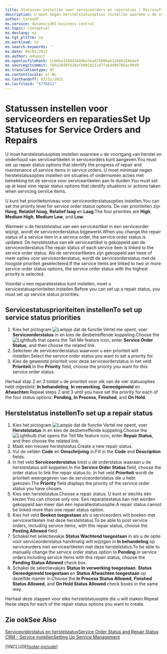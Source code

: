 ```yaml
---
title: Statussen instellen voor serviceorders en reparaties | Microsoft Docs
description: U moet negen herstelstatusopties instellen waarmee u de voortgang van herstel en onderhoud van serviceartikelen in serviceorders kunt aangeven.
author: SorenGP
ms.service: dynamics365-business-central
ms.topic: conceptual
ms.devlang: na
ms.tgt_pltfrm: na
ms.workload: na
ms.search.keywords: ''
ms.date: 04/01/2021
ms.author: edupont
ms.openlocfilehash: 1cb6ba334d4584d6e3ead25606a612686258eae9
ms.sourcegitcommit: 766e2840fd16efb901d211d7fa64d96766ac99d9
ms.translationtype: HT
ms.contentlocale: nl-NL
ms.lasthandoff: 03/31/2021
ms.locfileid: "5776813"
---
```

# <a name="set-up-statuses-for-service-orders-and-repairs"></a><span data-ttu-id="80e27-103">Statussen instellen voor serviceorders en reparaties</span><span class="sxs-lookup"><span data-stu-id="80e27-103">Set Up Statuses for Service Orders and Repairs</span></span>

<span data-ttu-id="80e27-104">U moet herstelstatusopties instellen waarmee u de voortgang van herstel en onderhoud van serviceartikelen in serviceorders kunt aangeven.</span><span class="sxs-lookup"><span data-stu-id="80e27-104">You must set up repair status options that identify the progress of repair and maintenance of service items in service orders.</span></span> <span data-ttu-id="80e27-105">U moet minimaal negen herstelstatusopties instellen om situaties of ondernomen acties met betrekking tot de service voor serviceartikelen aan te duiden.</span><span class="sxs-lookup"><span data-stu-id="80e27-105">You must set up at least nine repair status options that identify situations or actions taken when servicing service items.</span></span>  

<span data-ttu-id="80e27-106">U kunt het prioriteitsniveau voor serviceorderstatusopties instellen.</span><span class="sxs-lookup"><span data-stu-id="80e27-106">You can set the priority level for service order status options.</span></span> <span data-ttu-id="80e27-107">De vier prioriteiten zijn **Hoog**, **Relatief hoog**, **Relatief laag** en **Laag**.</span><span class="sxs-lookup"><span data-stu-id="80e27-107">The four priorities are **High**, **Medium High**, **Medium Low**, and **Low**.</span></span>  

<span data-ttu-id="80e27-108">Wanneer u de herstelstatus van een serviceartikel in een serviceorder wijzigt, wordt de serviceorderstatus bijgewerkt.</span><span class="sxs-lookup"><span data-stu-id="80e27-108">When you change the repair status of a service item in a service order, the service order status is updated.</span></span> <span data-ttu-id="80e27-109">De herstelstatus van elk serviceartikel is gekoppeld aan de serviceorderstatus.</span><span class="sxs-lookup"><span data-stu-id="80e27-109">The repair status of each service item is linked to the service order status.</span></span> <span data-ttu-id="80e27-110">Als de serviceartikelen zijn gekoppeld aan twee of meer opties voor serviceorderstatus, wordt de serviceorderstatus met de hoogste prioriteit geselecteerd.</span><span class="sxs-lookup"><span data-stu-id="80e27-110">If the service items are linked to two or more service order status options, the service order status with the highest priority is selected.</span></span>  

<span data-ttu-id="80e27-111">Voordat u een reparatiestatus kunt instellen, moet u servicestatusprioriteiten instellen.</span><span class="sxs-lookup"><span data-stu-id="80e27-111">Before you can set up a repair status, you must set up service status priorities.</span></span>

## <a name="to-set-up-service-status-priorities"></a><span data-ttu-id="80e27-112">Servicestatusprioriteiten instellen</span><span class="sxs-lookup"><span data-stu-id="80e27-112">To set up service status priorities</span></span>

1. <span data-ttu-id="80e27-113">Kies het pictogram ![Lampje dat de functie Vertel me opent](media/ui-search/search_small.png "Vertel me wat u wilt doen"), voer **Serviceorderstatus** in en kies de desbetreffende koppeling.</span><span class="sxs-lookup"><span data-stu-id="80e27-113">Choose the ![Lightbulb that opens the Tell Me feature](media/ui-search/search_small.png "Tell me what you want to do") icon, enter **Service Order Status**, and then choose the related link.</span></span>  
2. <span data-ttu-id="80e27-114">Selecteer de serviceorderstatus waarvoor u een prioriteit wilt instellen.</span><span class="sxs-lookup"><span data-stu-id="80e27-114">Select the service order status you want to set a priority for.</span></span>  
3. <span data-ttu-id="80e27-115">Kies de gewenste prioriteit voor deze serviceorderstatus in het veld **Prioriteit**.</span><span class="sxs-lookup"><span data-stu-id="80e27-115">In the **Priority** field, choose the priority you want for this service order status.</span></span>  

<span data-ttu-id="80e27-116">Herhaal stap 2 en 3 totdat u de prioriteit voor elk van de vier statusopties hebt ingesteld: **In behandeling**, **In verwerking**, **Gereedgemeld** en **Afwachten**.</span><span class="sxs-lookup"><span data-stu-id="80e27-116">Repeat steps 2 and 3 until you have set the priority for each of the four status options: **Pending**, **In Process**, **Finished**, and **On Hold**.</span></span>  

## <a name="to-set-up-a-repair-status"></a><span data-ttu-id="80e27-117">Herstelstatus instellen</span><span class="sxs-lookup"><span data-stu-id="80e27-117">To set up a repair status</span></span>

1. <span data-ttu-id="80e27-118">Kies het pictogram ![Lampje dat de functie Vertel me opent](media/ui-search/search_small.png "Vertel me wat u wilt doen"), voer **Herstelstatus** in en kies de desbetreffende koppeling.</span><span class="sxs-lookup"><span data-stu-id="80e27-118">Choose the ![Lightbulb that opens the Tell Me feature](media/ui-search/search_small.png "Tell me what you want to do") icon, enter **Repair Status**, and then choose the related link.</span></span>
2. <span data-ttu-id="80e27-119">Maak een nieuwe herstelstatus.</span><span class="sxs-lookup"><span data-stu-id="80e27-119">Create a new repair status.</span></span>  
3. <span data-ttu-id="80e27-120">Vul de velden **Code** en **Omschrijving** in.</span><span class="sxs-lookup"><span data-stu-id="80e27-120">Fill in the **Code** and **Description** fields.</span></span>  
4. <span data-ttu-id="80e27-121">In het veld **Serviceorderstatus** kiest u de orderstatus waaraan u de herstelstatus wilt koppelen.</span><span class="sxs-lookup"><span data-stu-id="80e27-121">In the **Service Order Status** field, choose the order status to link the repair status to.</span></span> <span data-ttu-id="80e27-122">In het veld **Prioriteit** wordt de prioriteit weergegeven van de serviceorderstatus die u hebt gekozen.</span><span class="sxs-lookup"><span data-stu-id="80e27-122">The **Priority** field displays the priority of the service order status you have chosen.</span></span>  
5. <span data-ttu-id="80e27-123">Kies een herstelstatus.</span><span class="sxs-lookup"><span data-stu-id="80e27-123">Choose a repair status.</span></span> <span data-ttu-id="80e27-124">U kunt er slechts één kiezen.</span><span class="sxs-lookup"><span data-stu-id="80e27-124">You can choose only one.</span></span> <span data-ttu-id="80e27-125">Een reparatiestatus kan niet worden gekoppeld aan meer dan één reparatiestatusoptie.</span><span class="sxs-lookup"><span data-stu-id="80e27-125">A repair status cannot be linked more than one repair status option.</span></span>  
6. <span data-ttu-id="80e27-126">Kies het veld **Boeken toegestaan** als u serviceorders wilt boeken met serviceartikelen met deze herstelstatus.</span><span class="sxs-lookup"><span data-stu-id="80e27-126">To be able to post service orders, including service items, with this repair status, choose the **Posting Allowed** field.</span></span>  
7. <span data-ttu-id="80e27-127">Schakel het selectievakje **Status Wachtend toegestaan** in als u de optie voor serviceorderstatus handmatig wilt wijzigen in **In behandeling** op serviceorders met serviceartikelen met deze herstelstatus.</span><span class="sxs-lookup"><span data-stu-id="80e27-127">To be able to manually change the service order status option to **Pending** in service orders including service items with this repair status, choose the **Pending Status Allowed** check box.</span></span>  
8. <span data-ttu-id="80e27-128">Schakel de selectievakjes **Status In verwerking toegestaan**, **Status Gereedgemeld toegestaan** en **Status Afwachten toegestaan** op dezelfde manier in.</span><span class="sxs-lookup"><span data-stu-id="80e27-128">Choose the **In Process Status Allowed**, **Finished Status Allowed**, and **On Hold Status Allowed** check boxes in the same way.</span></span>

<span data-ttu-id="80e27-129">Herhaal deze stappen voor elke herstelstatusoptie die u wilt maken.</span><span class="sxs-lookup"><span data-stu-id="80e27-129">Repeat these steps for each of the repair status options you want to create.</span></span>

## <a name="see-also"></a><span data-ttu-id="80e27-130">Zie ook</span><span class="sxs-lookup"><span data-stu-id="80e27-130">See Also</span></span>

[<span data-ttu-id="80e27-131">Serviceorderstatus en herstelstatus</span><span class="sxs-lookup"><span data-stu-id="80e27-131">Service Order Status and Repair Status</span></span>](service-service-order-status-and-repair-status.md)  
[<span data-ttu-id="80e27-132">CRM - Service instellen</span><span class="sxs-lookup"><span data-stu-id="80e27-132">Setting Up Service Management</span></span>](service-setup-service.md)  


[!INCLUDE[footer-include](includes/footer-banner.md)]